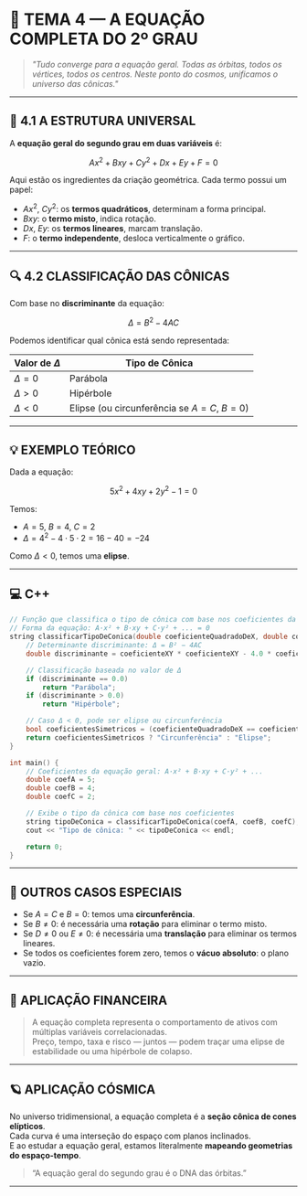 
# 🌌 TEMA 4 — A EQUAÇÃO COMPLETA DO 2º GRAU

> _"Tudo converge para a equação geral. Todas as órbitas, todos os vértices, todos os centros. Neste ponto do cosmos, unificamos o universo das cônicas."_  

---

## 🧬 4.1 A ESTRUTURA UNIVERSAL

A **equação geral do segundo grau em duas variáveis** é:

$$
Ax^2 + Bxy + Cy^2 + Dx + Ey + F = 0
$$

Aqui estão os ingredientes da criação geométrica. Cada termo possui um papel:

- $Ax^2$, $Cy^2$: os **termos quadráticos**, determinam a forma principal.
- $Bxy$: o **termo misto**, indica rotação.
- $Dx$, $Ey$: os **termos lineares**, marcam translação.
- $F$: o **termo independente**, desloca verticalmente o gráfico.

---

## 🔍 4.2 CLASSIFICAÇÃO DAS CÔNICAS

Com base no **discriminante** da equação:

$$
\Delta = B^2 - 4AC
$$

Podemos identificar qual cônica está sendo representada:

| Valor de $\Delta$ | Tipo de Cônica       |
|-------------------|----------------------|
| $\Delta = 0$      | Parábola             |
| $\Delta > 0$      | Hipérbole            |
| $\Delta < 0$      | Elipse (ou circunferência se $A = C$, $B = 0$) |

---

## 💡 EXEMPLO TEÓRICO

Dada a equação:

$$
5x^2 + 4xy + 2y^2 - 1 = 0
$$

Temos:

- $A = 5$, $B = 4$, $C = 2$
- $\Delta = 4^2 - 4 \cdot 5 \cdot 2 = 16 - 40 = -24$

Como $\Delta < 0$, temos uma **elipse**.

---

## 💻 C++

```cpp
// Função que classifica o tipo de cônica com base nos coeficientes da equação geral:
// Forma da equação: A·x² + B·xy + C·y² + ... = 0
string classificarTipoDeConica(double coeficienteQuadradoDeX, double coeficienteXY, double coeficienteQuadradoDeY) {
    // Determinante discriminante: Δ = B² − 4AC
    double discriminante = coeficienteXY * coeficienteXY - 4.0 * coeficienteQuadradoDeX * coeficienteQuadradoDeY;

    // Classificação baseada no valor de Δ
    if (discriminante == 0.0)
        return "Parábola";
    if (discriminante > 0.0)
        return "Hipérbole";

    // Caso Δ < 0, pode ser elipse ou circunferência
    bool coeficientesSimetricos = (coeficienteQuadradoDeX == coeficienteQuadradoDeY) && (coeficienteXY == 0.0);
    return coeficientesSimetricos ? "Circunferência" : "Elipse";
}

int main() {
    // Coeficientes da equação geral: A·x² + B·xy + C·y² + ...
    double coefA = 5;
    double coefB = 4;
    double coefC = 2;

    // Exibe o tipo da cônica com base nos coeficientes
    string tipoDeConica = classificarTipoDeConica(coefA, coefB, coefC);
    cout << "Tipo de cônica: " << tipoDeConica << endl;

    return 0;
}
```
---

## 🔗 OUTROS CASOS ESPECIAIS

- Se $A = C$ e $B = 0$: temos uma **circunferência**.
- Se $B \ne 0$: é necessária uma **rotação** para eliminar o termo misto.
- Se $D \ne 0$ ou $E \ne 0$: é necessária uma **translação** para eliminar os termos lineares.
- Se todos os coeficientes forem zero, temos o **vácuo absoluto**: o plano vazio.

---

## 💸 APLICAÇÃO FINANCEIRA

> A equação completa representa o comportamento de ativos com múltiplas variáveis correlacionadas.  
> Preço, tempo, taxa e risco — juntos — podem traçar uma elipse de estabilidade ou uma hipérbole de colapso.

---

## 🪐 APLICAÇÃO CÓSMICA

No universo tridimensional, a equação completa é a **seção cônica de cones elípticos**.  
Cada curva é uma interseção do espaço com planos inclinados.  
E ao estudar a equação geral, estamos literalmente **mapeando geometrias do espaço-tempo**.

> “A equação geral do segundo grau é o DNA das órbitas.”

---
